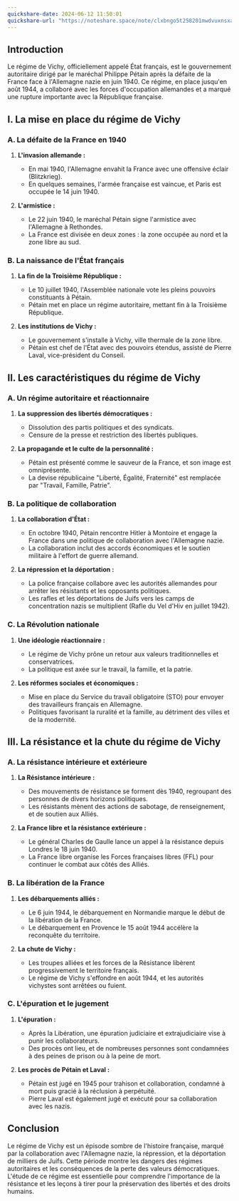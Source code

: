 ```yaml
---
quickshare-date: 2024-06-12 11:50:01
quickshare-url: "https://noteshare.space/note/clxbngo5t258201mwdvuxnsxa#dWnBGGfh6VZ7i30eduGIwJtibwuK2JVLDaqgb2IDDl0"
---
```

## Introduction

Le régime de Vichy, officiellement appelé État français, est le gouvernement autoritaire dirigé par le maréchal Philippe Pétain après la défaite de la France face à l'Allemagne nazie en juin 1940. Ce régime, en place jusqu'en août 1944, a collaboré avec les forces d'occupation allemandes et a marqué une rupture importante avec la République française.

## I. La mise en place du régime de Vichy

### A. La défaite de la France en 1940

1. **L'invasion allemande :**
   - En mai 1940, l'Allemagne envahit la France avec une offensive éclair (Blitzkrieg).
   - En quelques semaines, l'armée française est vaincue, et Paris est occupée le 14 juin 1940.

2. **L'armistice :**
   - Le 22 juin 1940, le maréchal Pétain signe l'armistice avec l'Allemagne à Rethondes.
   - La France est divisée en deux zones : la zone occupée au nord et la zone libre au sud.

### B. La naissance de l'État français

1. **La fin de la Troisième République :**
   - Le 10 juillet 1940, l'Assemblée nationale vote les pleins pouvoirs constituants à Pétain.
   - Pétain met en place un régime autoritaire, mettant fin à la Troisième République.

2. **Les institutions de Vichy :**
   - Le gouvernement s'installe à Vichy, ville thermale de la zone libre.
   - Pétain est chef de l'État avec des pouvoirs étendus, assisté de Pierre Laval, vice-président du Conseil.

## II. Les caractéristiques du régime de Vichy

### A. Un régime autoritaire et réactionnaire

1. **La suppression des libertés démocratiques :**
   - Dissolution des partis politiques et des syndicats.
   - Censure de la presse et restriction des libertés publiques.

2. **La propagande et le culte de la personnalité :**
   - Pétain est présenté comme le sauveur de la France, et son image est omniprésente.
   - La devise républicaine "Liberté, Égalité, Fraternité" est remplacée par "Travail, Famille, Patrie".

### B. La politique de collaboration

1. **La collaboration d'État :**
   - En octobre 1940, Pétain rencontre Hitler à Montoire et engage la France dans une politique de collaboration avec l'Allemagne nazie.
   - La collaboration inclut des accords économiques et le soutien militaire à l'effort de guerre allemand.

2. **La répression et la déportation :**
   - La police française collabore avec les autorités allemandes pour arrêter les résistants et les opposants politiques.
   - Les rafles et les déportations de Juifs vers les camps de concentration nazis se multiplient (Rafle du Vel d'Hiv en juillet 1942).

### C. La Révolution nationale

1. **Une idéologie réactionnaire :**
   - Le régime de Vichy prône un retour aux valeurs traditionnelles et conservatrices.
   - La politique est axée sur le travail, la famille, et la patrie.

2. **Les réformes sociales et économiques :**
   - Mise en place du Service du travail obligatoire (STO) pour envoyer des travailleurs français en Allemagne.
   - Politiques favorisant la ruralité et la famille, au détriment des villes et de la modernité.

## III. La résistance et la chute du régime de Vichy

### A. La résistance intérieure et extérieure

1. **La Résistance intérieure :**
   - Des mouvements de résistance se forment dès 1940, regroupant des personnes de divers horizons politiques.
   - Les résistants mènent des actions de sabotage, de renseignement, et de soutien aux Alliés.

2. **La France libre et la résistance extérieure :**
   - Le général Charles de Gaulle lance un appel à la résistance depuis Londres le 18 juin 1940.
   - La France libre organise les Forces françaises libres (FFL) pour continuer le combat aux côtés des Alliés.

### B. La libération de la France

1. **Les débarquements alliés :**
   - Le 6 juin 1944, le débarquement en Normandie marque le début de la libération de la France.
   - Le débarquement en Provence le 15 août 1944 accélère la reconquête du territoire.

2. **La chute de Vichy :**
   - Les troupes alliées et les forces de la Résistance libèrent progressivement le territoire français.
   - Le régime de Vichy s'effondre en août 1944, et les autorités vichystes sont arrêtées ou fuient.

### C. L'épuration et le jugement

1. **L'épuration :**
   - Après la Libération, une épuration judiciaire et extrajudiciaire vise à punir les collaborateurs.
   - Des procès ont lieu, et de nombreuses personnes sont condamnées à des peines de prison ou à la peine de mort.

2. **Les procès de Pétain et Laval :**
   - Pétain est jugé en 1945 pour trahison et collaboration, condamné à mort puis gracié à la réclusion à perpétuité.
   - Pierre Laval est également jugé et exécuté pour sa collaboration avec les nazis.

## Conclusion

Le régime de Vichy est un épisode sombre de l'histoire française, marqué par la collaboration avec l'Allemagne nazie, la répression, et la déportation de milliers de Juifs. Cette période montre les dangers des régimes autoritaires et les conséquences de la perte des valeurs démocratiques. L'étude de ce régime est essentielle pour comprendre l'importance de la résistance et les leçons à tirer pour la préservation des libertés et des droits humains.